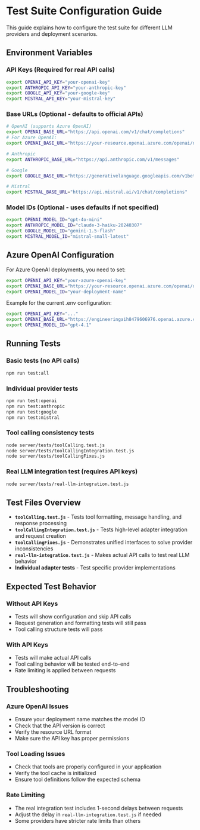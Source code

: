 # Test Suite Configuration Guide

This guide explains how to configure the test suite for different LLM providers and deployment scenarios.

## Environment Variables

### API Keys (Required for real API calls)

```bash
export OPENAI_API_KEY="your-openai-key"
export ANTHROPIC_API_KEY="your-anthropic-key"
export GOOGLE_API_KEY="your-google-key"
export MISTRAL_API_KEY="your-mistral-key"
```

### Base URLs (Optional - defaults to official APIs)

```bash
# OpenAI (supports Azure OpenAI)
export OPENAI_BASE_URL="https://api.openai.com/v1/chat/completions"
# For Azure OpenAI:
export OPENAI_BASE_URL="https://your-resource.openai.azure.com/openai/deployments/your-deployment/chat/completions?api-version=2023-12-01-preview"

# Anthropic
export ANTHROPIC_BASE_URL="https://api.anthropic.com/v1/messages"

# Google
export GOOGLE_BASE_URL="https://generativelanguage.googleapis.com/v1beta/models/gemini-1.5-flash:generateContent"

# Mistral
export MISTRAL_BASE_URL="https://api.mistral.ai/v1/chat/completions"
```

### Model IDs (Optional - uses defaults if not specified)

```bash
export OPENAI_MODEL_ID="gpt-4o-mini"
export ANTHROPIC_MODEL_ID="claude-3-haiku-20240307"
export GOOGLE_MODEL_ID="gemini-1.5-flash"
export MISTRAL_MODEL_ID="mistral-small-latest"
```

## Azure OpenAI Configuration

For Azure OpenAI deployments, you need to set:

```bash
export OPENAI_API_KEY="your-azure-openai-key"
export OPENAI_BASE_URL="https://your-resource.openai.azure.com/openai/deployments/your-deployment/chat/completions?api-version=2023-12-01-preview"
export OPENAI_MODEL_ID="your-deployment-name"
```

Example for the current .env configuration:

```bash
export OPENAI_API_KEY="..."
export OPENAI_BASE_URL="https://engineeringaih8479606976.openai.azure.com/openai/deployments/gpt-4.1/chat/completions?api-version=2025-01-01-preview"
export OPENAI_MODEL_ID="gpt-4.1"
```

## Running Tests

### Basic tests (no API calls)

```bash
npm run test:all
```

### Individual provider tests

```bash
npm run test:openai
npm run test:anthropic
npm run test:google
npm run test:mistral
```

### Tool calling consistency tests

```bash
node server/tests/toolCalling.test.js
node server/tests/toolCallingIntegration.test.js
node server/tests/toolCallingFixes.js
```

### Real LLM integration test (requires API keys)

```bash
node server/tests/real-llm-integration.test.js
```

## Test Files Overview

- **`toolCalling.test.js`** - Tests tool formatting, message handling, and response processing
- **`toolCallingIntegration.test.js`** - Tests high-level adapter integration and request creation
- **`toolCallingFixes.js`** - Demonstrates unified interfaces to solve provider inconsistencies
- **`real-llm-integration.test.js`** - Makes actual API calls to test real LLM behavior
- **Individual adapter tests** - Test specific provider implementations

## Expected Test Behavior

### Without API Keys

- Tests will show configuration and skip API calls
- Request generation and formatting tests will still pass
- Tool calling structure tests will pass

### With API Keys

- Tests will make actual API calls
- Tool calling behavior will be tested end-to-end
- Rate limiting is applied between requests

## Troubleshooting

### Azure OpenAI Issues

- Ensure your deployment name matches the model ID
- Check that the API version is correct
- Verify the resource URL format
- Make sure the API key has proper permissions

### Tool Loading Issues

- Check that tools are properly configured in your application
- Verify the tool cache is initialized
- Ensure tool definitions follow the expected schema

### Rate Limiting

- The real integration test includes 1-second delays between requests
- Adjust the delay in `real-llm-integration.test.js` if needed
- Some providers have stricter rate limits than others
